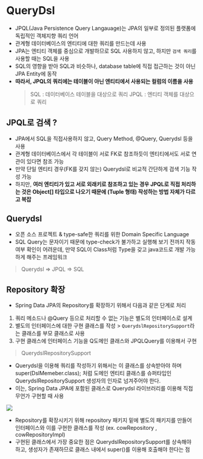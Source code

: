 # QueryDsl

- JPQL(Java Persistence Query Langauage)는 JPA의 일부로 정의된 플랫폼에 독립적인 객체지향 쿼리 언어
- 관계형 데이터베이스의 엔티티에 대한 쿼리를 만드는데 사용
- JPA는 엔티티 객체를 중심으로 개발하므로 SQL 사용하지 않고, 하지만 `검색 쿼리`를 사용할 때는 SQL을 사용
- SQL의 영향을 받아 SQL과 비슷하나, database table에 직접 접근하는 것이 아닌 JPA Entity에 동작
- **따라서, JPQL의 쿼리에는 테이블이 아닌 엔티티에서 사용되는 컬럼의 이름을 사용**
  > SQL : 데이터베이스 테이블을 대상으로 쿼리
  > JPQL : 엔티티 객체를 대상으로 쿼리

## JPQL로 검색 ?

- JPA에서 SQL을 직접사용하지 않고, Query Method, @Query, Querydsl 등을 사용
- 관계형 데이터베이스에서 각 테이블이 서로 FK로 참조하듯이 엔티티에서도 서로 연관이 있다면 참조 가능
- 만약 단일 엔티티 경우(FK를 갖지 않는) Querydsl로 비교적 간단하게 검색 기능 작성 가능
- 하지만, **여러 엔티티가 있고 서로 외래키로 참조하고 있는 경우 JPQL로 직접 처리하는 것은 Object[] 타입으로 나오기 때문에 (Tuple 형태) 작성하는 방법 자체가 다르고 복잡**

## Querydsl

- 오픈 소스 프로젝트 & type-safe한 쿼리를 위한 Domain Specific Language
- SQL Query는 문자이기 때문에 type-check가 불가하고 실행해 보기 전까지 작동 여부 확인이 어려운데, 만약 SQL이 Class처럼 Type을 갖고 java코드로 개발 가능하게 해주는 프레임워크

> Querydsl => JPQL => SQL

## Repository 확장

- Spring Data JPA의 Repository를 확장하기 위해서 다음과 같은 단계로 처리

1. 쿼리 메소드나 @Query 등으로 처리할 수 없는 기능은 별도의 인터페이스로 설계
2. 별도의 인터페이스에 대한 구현 클래스를 작성 > `QuerydslRepositorySupport`라는 클래스를 부모 클래스로 사용
3. 구현 클래스에 인터페이스 기능을 Q도메인 클래스와 JPQLQuery를 이용해서 구현

> QuerydslRepositorySupport

- Querydsl을 이용해 쿼리를 작성하기 위해서는 이 클래스를 상속받아야 하며 super(DslMemeber.class); 처럼 도메인 엔티티 클래스를 슈퍼타입인 QuerydslRepositorySupport 생성자의 인자로 넘겨주어야 한다.
- 이는, Spring Data JPA에 포함된 클래스로 Querydsl 라이브러리를 이용해 직접 무언가 구현할 때 사용

<img src="https://user-images.githubusercontent.com/41010744/135038903-fe85cb14-6f5c-4c88-8824-7ef3bd13aa89.png">

- Repository를 확장시키기 위해 repository 패키지 밑에 별도의 패키지를 만들어 인터페이스와 이를 구현한 클래스를 작성 (ex. cowRepository , cowRepositoryImpl)
- 구현된 클래스에서 가장 중요한 점은 QuerydslRepositorySupport를 상속해야 하고, 생성자가 존재하므로 클래스 내에서 super()를 이용해 호출해야 한다는 점 